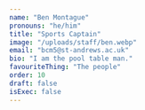 ```yaml
---
name: "Ben Montague"
pronouns: "he/him"
title: "Sports Captain"
image: "/uploads/staff/ben.webp"
email: "bcm5@st-andrews.ac.uk"
bio: "I am the pool table man."
favouriteThing: "The people"
order: 10
draft: false
isExec: false
---
```

